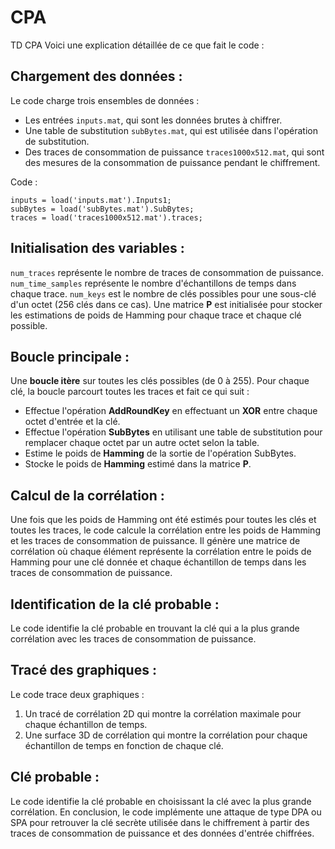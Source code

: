 # CPA
TD CPA
Voici une explication détaillée de ce que fait le code :

## Chargement des données :

Le code charge trois ensembles de données :
- Les entrées `inputs.mat`, qui sont les données brutes à chiffrer.
- Une table de substitution `subBytes.mat`, qui est utilisée dans l'opération de substitution.
- Des traces de consommation de puissance `traces1000x512.mat`, qui sont des mesures de la consommation de puissance pendant le chiffrement.

Code :
```mat
inputs = load('inputs.mat').Inputs1;
subBytes = load('subBytes.mat').SubBytes;
traces = load('traces1000x512.mat').traces;
```

## Initialisation des variables :

`num_traces` représente le nombre de traces de consommation de puissance.
`num_time_samples` représente le nombre d'échantillons de temps dans chaque trace.
`num_keys` est le nombre de clés possibles pour une sous-clé d'un octet (256 clés dans ce cas).
Une matrice __P__ est initialisée pour stocker les estimations de poids de Hamming pour chaque trace et chaque clé possible.

## Boucle principale :

Une __boucle itère__ sur toutes les clés possibles (de 0 à 255).
Pour chaque clé, la boucle parcourt toutes les traces et fait ce qui suit :
- Effectue l'opération __AddRoundKey__ en effectuant un __XOR__ entre chaque octet d'entrée et la clé.
- Effectue l'opération __SubBytes__ en utilisant une table de substitution pour remplacer chaque octet par un autre octet selon la table.
- Estime le poids de __Hamming__ de la sortie de l'opération SubBytes.
- Stocke le poids de __Hamming__ estimé dans la matrice __P__.

## Calcul de la corrélation :

Une fois que les poids de Hamming ont été estimés pour toutes les clés et toutes les traces, le code calcule la corrélation entre les poids de Hamming et les traces de consommation de puissance.
Il génère une matrice de corrélation où chaque élément représente la corrélation entre le poids de Hamming pour une clé donnée et chaque échantillon de temps dans les traces de consommation de puissance.

## Identification de la clé probable :

Le code identifie la clé probable en trouvant la clé qui a la plus grande corrélation avec les traces de consommation de puissance.

## Tracé des graphiques :

Le code trace deux graphiques :

1. Un tracé de corrélation 2D qui montre la corrélation maximale pour chaque échantillon de temps.
2. Une surface 3D de corrélation qui montre la corrélation pour chaque échantillon de temps en fonction de chaque clé.

## Clé probable :

Le code identifie la clé probable en choisissant la clé avec la plus grande corrélation.
En conclusion, le code implémente une attaque de type DPA ou SPA pour retrouver la clé secrète utilisée dans le chiffrement à partir des traces de consommation de puissance et des données d'entrée chiffrées.

